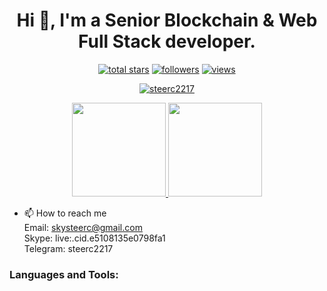 <h1 align="center">Hi 👋, I'm a Senior Blockchain & Web Full Stack developer.</h1>

<p align="center">
  <a href="#">
    <img alt="total stars" title="Total stars on GitHub" src="https://custom-icon-badges.herokuapp.com/badge/dynamic/json?logo=star&color=55960c&labelColor=488207&label=Stars&style=for-the-badge&query=%24.stars&url=https://api.github-star-counter.workers.dev/user/steerc2217"/></a>
  <a href="#">
    <img alt="followers" title="Follow me on Github" src="https://custom-icon-badges.herokuapp.com/github/followers/steerc2217?color=236ad3&labelColor=1155ba&style=for-the-badge&logo=person-add&label=Follow&logoColor=white"/></a>
  <a href="#">
    <img alt="views" title="GitHub profile views" src="https://shields-io-visitor-counter.herokuapp.com/badge?page=st&style=for-the-badge"/></a>
</p>

<p align="center">
  <a href="https://github.com/steerc2217/github-readme-streak-stats">
    <img title="🔥 Get streak stats for your profile at git.io/streak-stats" alt="steerc2217" src="https://github-readme-streak-stats.herokuapp.com/?user=steerc2217&theme=monokai-metallian&hide_border=true"/>
  </a>
</p>

<p align="center">
  <a href="https://github.com/steerc2217/github-readme-stats">
    <img
      height="150"
      src="https://github-readme-stats.vercel.app/api?username=steerc2217&count_private=true&show_icons=true&custom_title=SteerC's%20Github%20Status&hide=issues&theme=vision-friendly-dark"
    />
   </a>

  <a href="https://github.com/steerc2217/github-readme-stats">
    <img
      height="150"
      src="https://github-readme-stats.vercel.app/api/top-langs/?username=steerc2217&layout=compact&theme=vision-friendly-dark" />
  </a>  
</p>



- 📫 How to reach me </br>
    Email: skysteerc@gmail.com</br>
    Skype: live:.cid.e5108135e0798fa1</br>
    Telegram: steerc2217 </br>
    
    
<h3 align="left">Languages and Tools:</h3>

